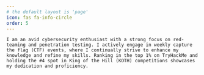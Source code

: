 ```yaml
---
# the default layout is 'page'
icon: fas fa-info-circle
order: 5
---
```


<!--- Short introduction{: .prompt-info } --->



 	I am an avid cybersecurity enthusiast with a strong focus on red-teaming and penetration testing. I actively engage in weekly capture the flag (CTF) events, where I continually strive to enhance my knowledge and refine my skills. Ranking in the top 1% on TryHackMe and holding the #4 spot in King of the Hill (KOTH) competitions showcases my dedication and proficiency.





